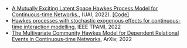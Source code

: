 * [A Mutually Exciting Latent Space Hawkes Process Model for Continuous-time Networks.](https://arxiv.org/pdf/2205.09263.pdf), (UAI, 2022). [\[Code\]](https://openreview.net/forum?id=rZNIdLi9g5)
* [Hawkes processes with stochastic exogenous effects for continuous-time interaction modelling](https://ieeexplore.ieee.org/abstract/document/9740522), IEEE TPAMI, 2022
* [The Multivariate Community Hawkes Model for Dependent Relational Events in Continuous-time Networks](https://arxiv.org/pdf/2205.00639.pdf), ArXiv, 2022
